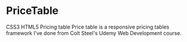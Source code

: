# PriceTable
CSS3 HTML5 Pricing table 
Price table is a responsive pricing tables framework I've done from Colt Steel's Udemy Web Development course.

